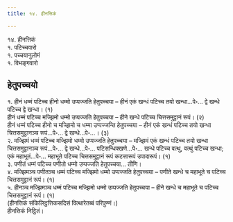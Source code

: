 ```yaml
---
title: १४. हीनत्तिकं

---
```

१४. हीनत्तिकं  
१. पटिच्चवारो  
१. पच्चयानुलोमं  
१. विभङ्गवारो  


## हेतुपच्चयो

१. हीनं धम्मं पटिच्च हीनो धम्मो उप्पज्जति हेतुपच्चया – हीनं एकं खन्धं पटिच्च तयो खन्धा…पे॰… द्वे खन्धे पटिच्च द्वे खन्धा। (१)  
हीनं धम्मं पटिच्च मज्झिमो धम्मो उप्पज्जति हेतुपच्चया – हीने खन्धे पटिच्च चित्तसमुट्ठानं रूपं। (२)  
हीनं धम्मं पटिच्च हीनो च मज्झिमो च धम्मा उप्पज्जन्ति हेतुपच्चया – हीनं एकं खन्धं पटिच्च तयो खन्धा चित्तसमुट्ठानञ्च रूपं…पे॰… द्वे खन्धे…पे॰…। (३)  
२. मज्झिमं धम्मं पटिच्च मज्झिमो धम्मो उप्पज्जति हेतुपच्चया – मज्झिमं एकं खन्धं पटिच्च तयो खन्धा चित्तसमुट्ठानञ्च रूपं…पे॰… द्वे खन्धे…पे॰… पटिसन्धिक्खणे…पे॰… खन्धे पटिच्च वत्थु, वत्थुं पटिच्च खन्धा; एकं महाभूतं…पे॰… महाभूते पटिच्च चित्तसमुट्ठानं रूपं कटत्तारूपं उपादारूपं। (१)  
३. पणीतं धम्मं पटिच्च पणीतो धम्मो उप्पज्जति हेतुपच्चया… तीणि।  
४. मज्झिमञ्च पणीतञ्च धम्मं पटिच्च मज्झिमो धम्मो उप्पज्जति हेतुपच्चया – पणीते खन्धे च महाभूते च पटिच्च चित्तसमुट्ठानं रूपं। (१)  
५. हीनञ्च मज्झिमञ्च धम्मं पटिच्च मज्झिमो धम्मो उप्पज्जति हेतुपच्चया – हीने खन्धे च महाभूते च पटिच्च चित्तसमुट्ठानं रूपं। (१)  
(हीनत्तिकं संकिलिट्ठत्तिकसदिसं वित्थारेतब्बं परिपुण्णं।)  
हीनत्तिकं निट्ठितं।  
